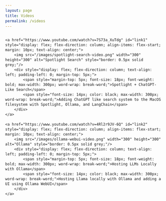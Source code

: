 ```yaml
---
layout: page
title: Videos
permalink: /videos
---
```


<div id="flexContainer" style="display: flex; justify-content: flex-start; align-items: top;">
    
    <a href="https://www.youtube.com/watch?v=7S73a_XuTdg" id="link1" style="display: flex; flex-direction: column; align-items: flex-start; margin: 10px; text-align: center;">
        <img src="/images/spotlight-search-video.png" width="300" height="300" alt="Spotlight Search" style="border: 0.5px solid grey;"/>
        <div style="display: flex; flex-direction: column; text-align: left; padding-left: 0; margin-top: 5px;">
            <span style="margin-top: 5px; font-size: 18px; font-weight: bold; max-width: 300px; word-wrap: break-word;">Spotlight + ChatGPT-Like Search</span>
            <span style="font-size: 14px; color: black; max-width: 300px; word-wrap: break-word;">Adding ChatGPT like search system to the MacOS filesystem with Spotlight, Ollama, and LangChain</span>
        </div>
    </a>

    <a href="https://www.youtube.com/watch?v=4Rl2r9JV-6Q" id="link2" style="display: flex; flex-direction: column; align-items: flex-start; margin: 10px; text-align: center;">
        <img src="/images/ollama-webui-video.png" width="300" height="300" alt="Ollama" style="border: 0.5px solid grey;"/>
        <div style="display: flex; flex-direction: column; text-align: left; padding-left: 0; margin-top: 5px;">
            <span style="margin-top: 5px; font-size: 18px; font-weight: bold; max-width: 300px; word-wrap: break-word;">Hosting LLMs Locally with Ollama</span>
            <span style="font-size: 14px; color: black; max-width: 300px; word-wrap: break-word;">Hosting Llama locally with Ollama and adding a UI using Ollama WebUI</span>
        </div>
    </a>

</div>
